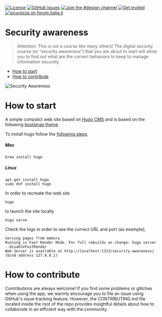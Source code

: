 [![License](https://img.shields.io/github/license/teamdigitale/security-awareness.svg)](https://github.com/teamdigitale/security-awareness/blob/master/LICENSE) [![GitHub issues](https://img.shields.io/github/issues/teamdigitale/security-awareness.svg)](https://github.com/teamdigitale/security-awareness/issues) [![Join the #design channel](https://img.shields.io/badge/Slack%20channel-%23security-blue.svg)]( https://developersitalia.slack.com/archives/C7BB7SX4P/) [![Get invited](https://slack.developers.italia.it/badge.svg)](https://slack.developers.italia.it/) [![sicurezza on forum.italia.it](https://img.shields.io/badge/Forum-sicurezza-blue.svg)](https://forum.italia.it/c/sicurezza)

# Security awareness
> Attention: This is not a course like many others! The digital security course (or “security awareness”) that you are about to start will allow you to find out what are the correct behaviors to keep to manage information securely.

- [How to start](#how-to-start)
- [How to contribute](#how-to-contribute)

![Security Awareness](https://teamdigitale.github.io/security-awareness/img/picture-home.png)

# How to start
A simple compatct web site based on [Hugo CMS](https://gohugo.io) and is based on the following [bootstrap theme](https://github.com/francescozaia/hugo-theme-bootstrap-italia).

To install hugo follow the [following steps](https://gohugo.io/getting-started/quick-start/).

##### Mac
```
brew install hugo
```
##### Linux
```
apt-get install hugo
sudo dnf install hugo
```

In order to recreate the web site 
```
hugo
```
to launch the site locally 

```
hugo serve
```

Check the logs in order to see the correct URL and port (as example);
```
Serving pages from memory
Running in Fast Render Mode. For full rebuilds on change: hugo server --disableFastRender
Web Server is available at http://localhost:1313/security-awareness/ (bind address 127.0.0.1)
```

# How to contribute
Contributions are always welcome! If you find some problems or glitches when using the app, we warmly encourage you to file an issue using GitHub's issue tracking feature. However, the CONTRIBUTING.md file located inside the root of the repo provides insightful details about how to collaborate in an efficient way with the community.